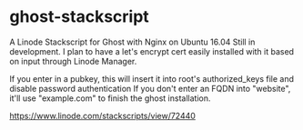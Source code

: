 # ghost-stackscript
A Linode Stackscript for Ghost with Nginx on Ubuntu 16.04
Still in development. I plan to have a let's encrypt cert easily installed with it based on input through Linode Manager.

If you enter in a pubkey, this will insert it into root's authorized_keys file and disable password authentication
If you don't enter an FQDN into "website", it'll use "example.com" to finish the ghost installation.

https://www.linode.com/stackscripts/view/72440

